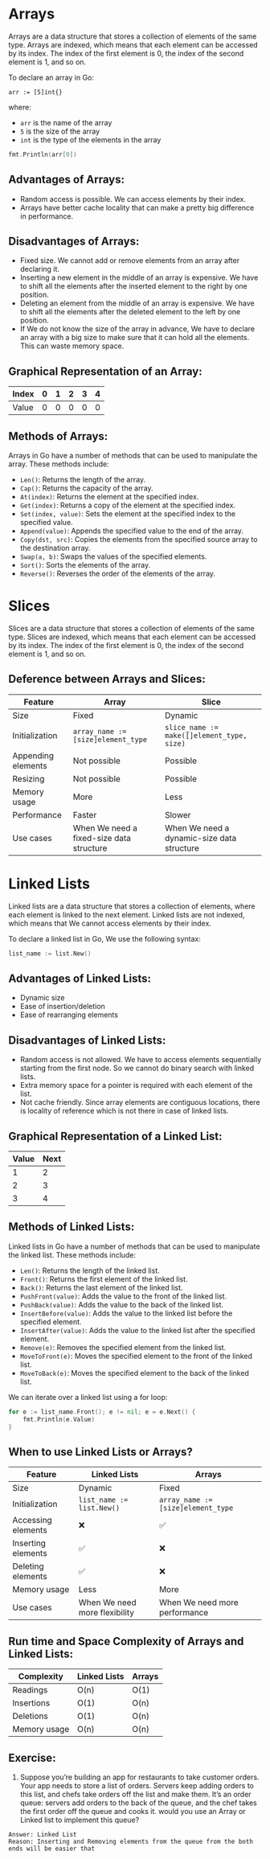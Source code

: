 # Arrays

Arrays are a data structure that stores a collection of elements of the same type. Arrays are indexed, which means that each element can be accessed by its index. The index of the first element is 0, the index of the second element is 1, and so on.

To declare an array in Go:

```
arr := [5]int{}
```

where:

* `arr` is the name of the array
* `5` is the size of the array
* `int` is the type of the elements in the array

```go
fmt.Println(arr[0])
```

## Advantages of Arrays:

-  Random access is possible. We can access elements by their index.
-  Arrays have better cache locality that can make a pretty big difference in performance.

## Disadvantages of Arrays:

- Fixed size. We cannot add or remove elements from an array after declaring it.
- Inserting a new element in the middle of an array is expensive. We have to shift all the elements after the inserted element to the right by one position.
- Deleting an element from the middle of an array is expensive. We have to shift all the elements after the deleted element to the left by one position.
- If We do not know the size of the array in advance, We have to declare an array with a big size to make sure that it can hold all the elements. This can waste memory space.

## Graphical Representation of an Array:

| Index | 0 | 1 | 2 | 3 | 4 |
|---|---|---|---|---|---|
| Value | 0 | 0 | 0 | 0 | 0 |

## Methods of Arrays:

Arrays in Go have a number of methods that can be used to manipulate the array. These methods include:

* `Len()`: Returns the length of the array.
* `Cap()`: Returns the capacity of the array.
* `At(index)`: Returns the element at the specified index.
* `Get(index)`: Returns a copy of the element at the specified index. 
* `Set(index, value)`: Sets the element at the specified index to the specified value.
* `Append(value)`: Appends the specified value to the end of the array.
* `Copy(dst, src)`: Copies the elements from the specified source array to the destination array.
* `Swap(a, b)`: Swaps the values of the specified elements.
* `Sort()`: Sorts the elements of the array.
* `Reverse()`: Reverses the order of the elements of the array.

# Slices

Slices are a data structure that stores a collection of elements of the same type. Slices are indexed, which means that each element can be accessed by its index. The index of the first element is 0, the index of the second element is 1, and so on.

## Deference between Arrays and Slices:

| Feature | Array | Slice |
|---|---|---|
| Size | Fixed | Dynamic |
| Initialization | `array_name := [size]element_type` | `slice_name := make([]element_type, size)` |
| Appending elements | Not possible | Possible |
| Resizing | Not possible | Possible |
| Memory usage | More | Less |
| Performance | Faster | Slower |
| Use cases | When We need a fixed-size data structure | When We need a dynamic-size data structure |

# Linked Lists

Linked lists are a data structure that stores a collection of elements, where each element is linked to the next element. Linked lists are not indexed, which means that We cannot access elements by their index.

To declare a linked list in Go, We use the following syntax:

```go
list_name := list.New()
```

## Advantages of Linked Lists:

- Dynamic size
- Ease of insertion/deletion
- Ease of rearranging elements

## Disadvantages of Linked Lists:

- Random access is not allowed. We have to access elements sequentially starting from the first node. So we cannot do binary search with linked lists.
- Extra memory space for a pointer is required with each element of the list.
- Not cache friendly. Since array elements are contiguous locations, there is locality of reference which is not there in case of linked lists.

## Graphical Representation of a Linked List:

| Value | Next |
|---|---|
| 1 | 2 |
| 2 | 3 |
| 3 | 4 |


## Methods of Linked Lists:

Linked lists in Go have a number of methods that can be used to manipulate the linked list. These methods include:

* `Len()`: Returns the length of the linked list.
* `Front()`: Returns the first element of the linked list.
* `Back()`: Returns the last element of the linked list.
* `PushFront(value)`: Adds the value to the front of the linked list.
* `PushBack(value)`: Adds the value to the back of the linked list.
* `InsertBefore(value)`: Adds the value to the linked list before the specified element.
* `InsertAfter(value)`: Adds the value to the linked list after the specified element.
* `Remove(e)`: Removes the specified element from the linked list.
* `MoveToFront(e)`: Moves the specified element to the front of the linked list.
* `MoveToBack(e)`: Moves the specified element to the back of the linked list.

We can iterate over a linked list using a for loop:

```go
for e := list_name.Front(); e != nil; e = e.Next() {
	fmt.Println(e.Value)
}
```

## When to use Linked Lists or Arrays?

| Feature | Linked Lists | Arrays |
|---|---|---|
| Size | Dynamic | Fixed |
| Initialization | `list_name := list.New()` | `array_name := [size]element_type` |
| Accessing elements | ❌ | ✅ |
| Inserting elements | ✅ | ❌ |
| Deleting elements | ✅ | ❌ |
| Memory usage | Less | More |
| Use cases | When We need more flexibility | When We need more performance |

## Run time and Space Complexity of Arrays and Linked Lists:

| Complexity | Linked Lists | Arrays |
|---|---|---|
| Readings | O(n) | O(1) |
| Insertions | O(1) | O(n) |
| Deletions | O(1) | O(n) |
| Memory usage | O(n) | O(n) |

## Exercise:

1. Suppose you’re building an app for restaurants to take customer orders. Your app needs to store a list of orders. Servers keep adding orders to this list, and chefs take orders off the list and make them. It’s an order queue: servers add orders to the back of the queue, and the chef takes the first order off the queue and cooks it. would you use an Array or Linked list to implement this queue?
```
Answer: Linked List
Reason: Inserting and Removing elements from the queue from the both ends will be easier that
```